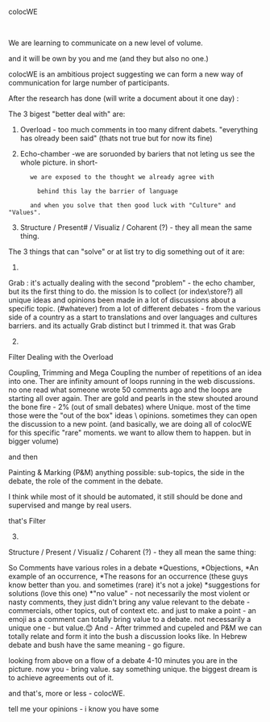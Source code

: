 <!DOCTYPE html>
<html>
    <head></head>
    <body>
        <div id="header" class="section">
            <p> colocWE</p> <br/>
            </div>
          
We are learning to communicate on a new level of volume.

and it will be own by you and me (and they but also no one.)<br/>

colocWE is an ambitious project suggesting we can form a new way of communication for large number of participants.

After the research has done (will write a document about it one day) :

The  3 bigest "better deal with" are:

1. Overload - too much comments in too many difrent dabets. "everything has olready been said" (thats not true but for now its fine)


2. Echo-chamber -we are soruonded by bariers that not leting us see the whole picture. in short-

</div>

          we are exposed to the thought we already agree with

            behind this lay the barrier of language

          and when you solve that then good luck with "Culture" and "Values".
          


3. Structure / Present# / Visualiz  / Coharent (?) - they all mean the same thing.




The 3 things that can "solve" or at list try to dig something out of it are:

1.
Grab
\: it's actually dealing with the second "problem" - the echo chamber, but its the first thing to do.
the mission Is to collect (or index\store\?) all unique ideas and opinions been made in a lot of discussions about a specific topic. (#whatever)
from a lot of different debates - from the various side of a country as a start to translations and over languages and cultures barriers.
and its actually Grab distinct but I trimmed it.
that was Grab




2.
Filter
Dealing with the Overload

Coupling, Trimming and Mega Coupling the number of repetitions of an idea into one.
Ther are infinity amount of loops running in the web discussions.
no one read what someone wrote 50 comments ago and the loops are starting all over again.
Ther are gold and pearls in the stew shouted around the bone fire - 2% (out of small debates) where Unique.
most of the time those were the "out of the box" ideas \ opinions.
sometimes they can open the discussion to a new point. (and basically, we are doing all of colocWE for this specific "rare" moments. we want to allow them to happen. but in bigger volume)

and then

Painting & Marking (P&M) anything possible:
sub-topics, the side in the debate, the role of the comment in the debate.

I think while most of it should be automated, it still should be done and supervised and mange by real users.

that's Filter


3.
Structure / Present / Visualiz  / Coharent (?) - they all mean the same thing:

So
Comments have various roles in a debate 
                *Questions, 
                            *Objections, 
                                         *An example of an occurrence,
*The reasons for an occurrence (these guys know better than you. and sometimes (rare) it's not a joke)
                                                  *suggestions for solutions (love this one)
*"no value" - not necessarily the most violent or nasty comments, they just didn't bring any value relevant to the debate - commercials, other topics, out of context etc.
and just to make a point - an emoji as a comment can totally bring value to a debate. 
not necessarily a unique one - but value.😊
And -
After trimmed and cupeled and P&M we can totally relate and form it into the bush a discussion looks like.
In Hebrew debate and bush have the same meaning - go figure.

looking from above on a flow of a debate
4-10 minutes you are in the picture.
now you -  bring value. say something unique.
the biggest dream is to achieve agreements out of it.


and that's, more or less - colocWE.

tell me your opinions - i know you have some

</body>
</html>
